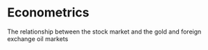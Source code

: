 # Econometrics
The relationship between the stock market and the gold and foreign exchange oil markets
